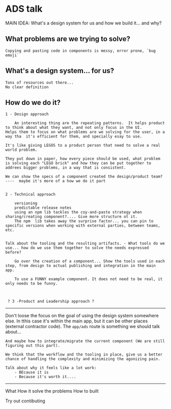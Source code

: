 # ADS talk

MAIN IDEA: What's a design system for us and how we build it... and why?

## What problems are we trying to solve?

    Copying and pasting code in components is messy, error prone, `bug emoji`

## What's a design system... for us? 
    Tons of resources out there...
    No clear definition

## How do we do it?
    1 - Design approach

        An interesting thing are the repeating patterns.  It helps product to think about what they want, and not only focus in the UI.
    Helps them to focus on what problems are we solving for the user, in a way tha  it's efficient for them, and specially esay to use.

    It's like giving LEGOS to a product person that need to solve a real world problem.

    They put down in paper, how every piece should be used, what problem is solving each "LEGO brick" and how they can be put together to addrees bigger problems, in a way that is consistent.

    We can show the specs of a component created the design/product team? ----  maybe it's more of a how we do it part


    2 - Technical approach

        versioning
        predictable release notes
        using an npm lib tackles the coy-and-paste strategy when sharing/creating component?.... Give more structure ot it.
        The npm  lib takes away the surprise factor... you can pin to specific versions when working with external parties, between teams, etc.

    
    Talk about the tooling and the resulting artifacts. - What tools do we use... how do we use them together to solve the needs expressed before?

        Go over the creation of a component... Show the tools used in each step, from design to actual publishing and integration in the main app.

        To use a FUNNY example component. It does not need to be real, it only needs to be funny.


    
     ? 3 -Product and Leadership approach ?



---------

Don't loose the focus on the goal of using the design system somewhere else. In tthis case it's within the main app, but it can be other places (external contractor code).
    The `app/ads` route is something we should talk about...

    And maybe how to integrate/migrate the current component (We are still figuring out this part).

    We think that the workflow and the tooling in place, give us a better chance of handling the complexity and minimizing the agonizing pain.

    Talk about why it feels like a lot work:
        - BEcause it is
        - Because it's worth it....



-------
What 
How it solve the problems
How to built



Try out contibuting
